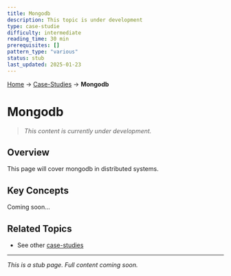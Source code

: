 ```yaml
---
title: Mongodb
description: This topic is under development
type: case-studie
difficulty: intermediate
reading_time: 30 min
prerequisites: []
pattern_type: "various"
status: stub
last_updated: 2025-01-23
---
```


<!-- Navigation -->
[Home](../index.md) → [Case-Studies](index.md) → **Mongodb**

# Mongodb

> *This content is currently under development.*

## Overview

This page will cover mongodb in distributed systems.

## Key Concepts

Coming soon...

## Related Topics

- See other [case-studies](index.md)

---

*This is a stub page. Full content coming soon.*
